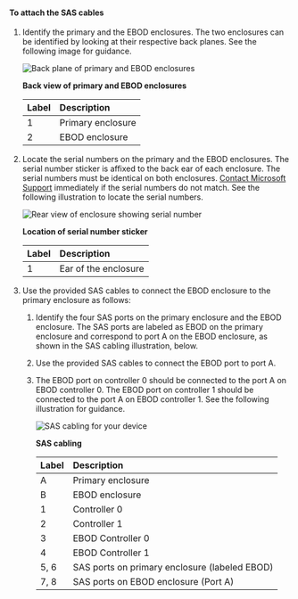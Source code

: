 <!--author=alkohli last changed:02/22/16-->

#### To attach the SAS cables
1. Identify the primary and the EBOD enclosures. The two enclosures can be identified by looking at their respective back planes. See the following image for guidance. 
   
    ![Back plane of primary and EBOD enclosures](./media/storsimple-sas-cable-8600/HCSBackplaneofprimaryandEBODenclosure.png)
   
    **Back view of primary and EBOD enclosures**
   
   | Label | Description |
   |:--- |:--- |
   | 1 |Primary enclosure |
   | 2 |EBOD enclosure |
2. Locate the serial numbers on the primary and the EBOD enclosures. The serial number sticker is affixed to the back ear of each enclosure. The serial numbers must be identical on both enclosures. [Contact Microsoft Support](../articles/storsimple/storsimple-contact-microsoft-support.md) immediately if the serial numbers do not match. See the following illustration to locate the serial numbers.
   
    ![Rear view of enclosure showing serial number](./media/storsimple-sas-cable-8600/HCSRearviewofenclosureindicatinglocationofserialnumbersticker.png)
   
    **Location of serial number sticker**
   
   | Label | Description |
   |:--- |:--- |
   | 1 |Ear of the enclosure |
3. Use the provided SAS cables to connect the EBOD enclosure to the primary enclosure as follows:
   
   1. Identify the four SAS ports on the primary enclosure and the EBOD enclosure. The SAS ports are labeled as EBOD on the primary enclosure and correspond to port A on the EBOD enclosure, as shown in the SAS cabling illustration, below.
   2. Use the provided SAS cables to connect the EBOD port to port A.
   3. The EBOD port on controller 0 should be connected to the port A on EBOD controller 0. The EBOD port on controller 1 should be connected to the port A on EBOD controller 1. See the following illustration for guidance. 
      
      ![SAS cabling for your device](./media/storsimple-sas-cable-8600/HCSSAScablingforyourdevice.png)
      
      **SAS cabling**
      
      | Label | Description |
      |:--- |:--- |
      | A |Primary enclosure |
      | B |EBOD enclosure |
      | 1 |Controller 0 |
      | 2 |Controller 1 |
      | 3 |EBOD Controller 0 |
      | 4 |EBOD Controller 1 |
      | 5, 6 |SAS ports on primary enclosure (labeled EBOD) |
      | 7, 8 |SAS ports on EBOD enclosure (Port A) |

